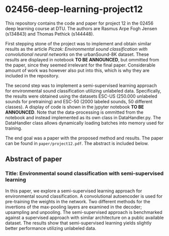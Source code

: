 # 02456-deep-learning-project12
This repository contains the code and paper for project 12 in the 02456 deep learning course at DTU. The authors are Rasmus Arpe Fogh Jensen (s134843) and Thomas Pethick (s144448). 

First stepping stone of the project was to implement and obtain similar results as the article *Piczak: Environmental sound classification with convolutional neural networks* on the urbanSound-8K dataset. These results are displayed in notebook **TO BE ANNOUNCED**, but ommitted from the paper, since they seemed irrelevant for the final paper. Considerable amount of work was however also put into this, which is why they are included in the repository. 

The second step was to implement a semi-supervised learning approach for environmental sound classification utilizing unlabeled data. Specifically, the results were obtained using the datasets ESC-US (250.000 unlabeled sounds for pretraining) and ESC-50 (2000 labeled sounds, 50 different classes). A display of code is shown in the jypyter notebook **TO BE ANNOUNCED**. Note that the data-processing is ommitted from the notebook and instead implemented as its own class in DataHandler.py. The DataHandler class allows dynamically loading batches into memory used for training. 

The end goal was a paper with the proposed method and results. The paper can be found in `paper/project12.pdf`. The abstract is included below. 

## Abstract of paper
### Title: Environmental sound classification with semi-supervised learning
In this paper, we explore a semi-supervised learning approach for environmental sound classification. A convolutional autoencoder is used for pre-training the weights in the network. Two different methods for the invertions of the max-pooling layers are examined in the decoder; upsampling and unpooling. The semi-supervised approach is benchmarked against a supervised approach with similar architecture on a public available dataset. The results show that semi-supervised learning yields slightly better performance utilizing unlabeled data.
